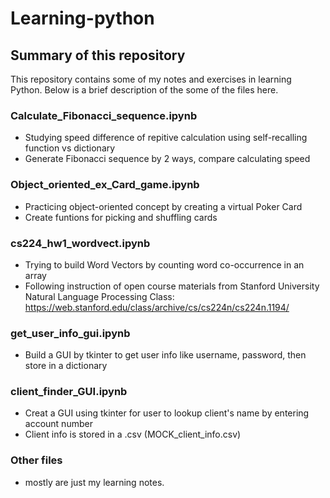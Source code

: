 # Learning-python
## Summary of this repository

This repository contains some of my notes and exercises in learning Python. Below is a brief description of the some of the files here.

### Calculate_Fibonacci_sequence.ipynb

- Studying speed difference of repitive calculation using self-recalling function vs dictionary
- Generate Fibonacci sequence by 2 ways, compare calculating speed

### Object_oriented_ex_Card_game.ipynb

- Practicing object-oriented concept by creating a virtual Poker Card
- Create funtions for picking and shuffling cards

### cs224_hw1_wordvect.ipynb

- Trying to build Word Vectors by counting word co-occurrence in an array
- Following instruction of open course materials from Stanford University Natural Language Processing Class:
https://web.stanford.edu/class/archive/cs/cs224n/cs224n.1194/

### get_user_info_gui.ipynb

- Build a GUI by tkinter to get user info like username, password, then store in a dictionary

### client_finder_GUI.ipynb

- Creat a GUI using tkinter for user to lookup client's name by entering account number
- Client info is stored in a .csv  (MOCK_client_info.csv)

### Other files
- mostly are just my learning notes.

